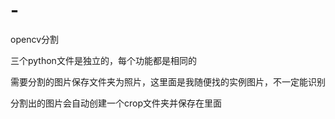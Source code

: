 # -
opencv分割

三个python文件是独立的，每个功能都是相同的

需要分割的图片保存文件夹为照片，这里面是我随便找的实例图片，不一定能识别

分割出的图片会自动创建一个crop文件夹并保存在里面


